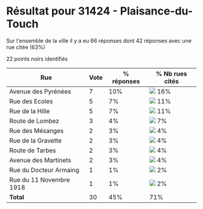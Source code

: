 # Résultat pour 31424 - Plaisance-du-Touch

Sur l'ensemble de la ville il y a eu 66 réponses dont 42 réponses avec une rue citée (63%)

22 points noirs identifiés

| Rue | Vote | % réponses | % Nb rues cités|
|-----|------|------------|----------------|
| Avenue des Pyrénées | 7 | 10% | <img src="../../img/bar_16.gif" />&nbsp;16%|
| Rue des Ecoles | 5 | 7% | <img src="../../img/bar_11.gif" />&nbsp;11%|
| Rue de la Hille | 5 | 7% | <img src="../../img/bar_11.gif" />&nbsp;11%|
| Route de Lombez | 3 | 4% | <img src="../../img/bar_7.gif" />&nbsp;7%|
| Rue des Mésanges | 2 | 3% | <img src="../../img/bar_4.gif" />&nbsp;4%|
| Rue de la Gravette | 2 | 3% | <img src="../../img/bar_4.gif" />&nbsp;4%|
| Route de Tarbes | 2 | 3% | <img src="../../img/bar_4.gif" />&nbsp;4%|
| Avenue des Martinets | 2 | 3% | <img src="../../img/bar_4.gif" />&nbsp;4%|
| Rue du Docteur Armaing | 1 | 1% | <img src="../../img/bar_2.gif" />&nbsp;2%|
| Rue du 11 Novembre 1918 | 1 | 1% | <img src="../../img/bar_2.gif" />&nbsp;2%|
| **Total** | 30 | 45% | 71%|
